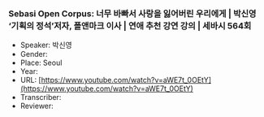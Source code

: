 ### Sebasi Open Corpus: 너무 바빠서 사랑을 잃어버린 우리에게 | 박신영 ‘기획의 정석’저자, 폴앤마크 이사 | 연애 추천 강연 강의 | 세바시 564회

- Speaker: 박신영
- Gender: 
- Place: Seoul
- Year: 
- URL: [https://www.youtube.com/watch?v=aWE7t_0OEtY](https://www.youtube.com/watch?v=aWE7t_0OEtY)
- Transcriber: 
- Reviewer: 


